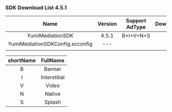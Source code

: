 ### SDK Download List 4.5.1

|              Name               | Version | Support AdType |               DownloadLink               | Note |
| :-----------------------------: | :-----: | :------------: | :--------------------------------------: | :--: |
|        YumiMediationSDK         |  4.5.1  |   B+I+V+N+S    | [link](https://adsdk.yumimobi.com/iOS/YumiMediationSDK/4.5.1_2020021901.tar.bz2) |      |
| YumiMediationSDKConfig.xcconfig |  ---  |                | [link](https://adsdk.yumimobi.com/iOS/Archived/YumiMediationSDKConfig.xcconfig) |      |
|                                 |         |                |                                          |      |

| shortName |   FullName   |
| :-------: | :----------: |
|     B     |    Banner    |
|     I     | Interstitial |
|     V     |    Video     |
|     N     |    Native    |
|     S     |    Splash    |
